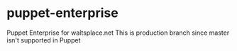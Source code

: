 # puppet-enterprise
Puppet Enterprise for waltsplace.net
This is production branch since master isn't supported in Puppet
